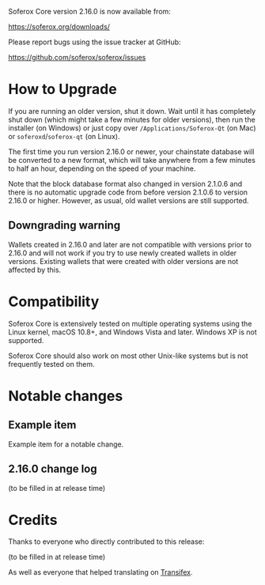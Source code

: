 Soferox Core version 2.16.0 is now available from:

  <https://soferox.org/downloads/>

Please report bugs using the issue tracker at GitHub:

  <https://github.com/soferox/soferox/issues>

How to Upgrade
==============

If you are running an older version, shut it down. Wait until it has completely
shut down (which might take a few minutes for older versions), then run the
installer (on Windows) or just copy over `/Applications/Soferox-Qt` (on Mac)
or `soferoxd`/`soferox-qt` (on Linux).

The first time you run version 2.16.0 or newer, your chainstate database will be converted to a
new format, which will take anywhere from a few minutes to half an hour,
depending on the speed of your machine.

Note that the block database format also changed in version 2.1.0.6 and there is no
automatic upgrade code from before version 2.1.0.6 to version 2.16.0 or higher.
However, as usual, old wallet versions are still supported.

Downgrading warning
-------------------

Wallets created in 2.16.0 and later are not compatible with versions prior to 2.16.0
and will not work if you try to use newly created wallets in older versions. Existing
wallets that were created with older versions are not affected by this.

Compatibility
==============

Soferox Core is extensively tested on multiple operating systems using
the Linux kernel, macOS 10.8+, and Windows Vista and later. Windows XP is not supported.

Soferox Core should also work on most other Unix-like systems but is not
frequently tested on them.


Notable changes
===============

Example item
-------------

Example item for a notable change.

2.16.0 change log
------------------

(to be filled in at release time)

Credits
=======

Thanks to everyone who directly contributed to this release:

(to be filled in at release time)

As well as everyone that helped translating on [Transifex](https://www.transifex.com/projects/p/bitcoin/).
